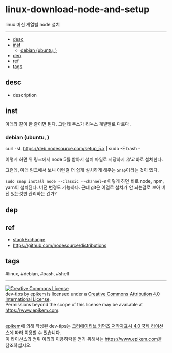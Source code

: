 # linux-download-node-and-setup

linux 머신 계열별 node 설치

--------------------------

- [desc](#desc)
- [inst](#inst)
  - [debian (ubuntu, )](#debian-ubuntu-)
- [dep](#dep)
- [ref](#ref)
- [tags](#tags)

## desc
- description

## inst

아래와 같이 한 줄이면 된다. 그런데 주소가 리눅스 계열별로 다르다.

### debian (ubuntu, )
curl -sL https://deb.nodesource.com/setup_5.x | sudo -E bash -

이렇게 하면 위 링크에서 node 5를 받아서 설치 파일로 저장하지 *않고* 바로 설치한다.

그런데, 아래 링크에서 보니 이런걸 더 쉽게 설치하게 해주는 `Snap`이라는 것이 있다. 

`sudo snap install node --classic --channel=8` 이렇게 하면 바로 node, npm, yarn이 설치된다. 버전 변경도 가능하다. 근데 git은 이걸로 설치가 안 되는걸로 보아 버전 있는것만 관리하는 건가?
 

## dep

## ref
  - [stackExchange](https://askubuntu.com/questions/891872/pipe-to-sudo-e-bash)
  - https://github.com/nodesource/distributions


## tags
  #linux, #debian, #bash, #shell



--------------------------


<!-- license start -->

<a rel="license" href="http://creativecommons.org/licenses/by/4.0/"><img alt="Creative Commons License" style="border-width:0" src="https://i.creativecommons.org/l/by/4.0/88x31.png" /></a>
<br /><span xmlns:dct="http://purl.org/dc/terms/" property="dct:title">dev-tips</span> by <a xmlns:cc="http://creativecommons.org/ns#" href="https://www.github.com/epikem/dev-tips" property="cc:attributionName" rel="cc:attributionURL">epikem</a> is licensed under a <a rel="license" href="http://creativecommons.org/licenses/by/4.0/">Creative Commons Attribution 4.0 International License</a>.<br />Permissions beyond the scope of this license may be available at <a xmlns:cc="http://creativecommons.org/ns#" href="https://www.epikem.com" rel="cc:morePermissions">https://www.epikem.com</a>.

<br /><a xmlns:cc="http://creativecommons.org/ns#" href="https://www.github.com/epikem/dev-tips" property="cc:attributionName" rel="cc:attributionURL">epikem</a>에 의해 작성된 <span xmlns:dct="http://purl.org/dc/terms/" property="dct:title">dev-tips</span>는 <a rel="license" href="http://creativecommons.org/licenses/by/4.0/">크리에이티브 커먼즈 저작자표시 4.0 국제 라이선스</a>에 따라 이용할 수 있습니다.<br />이 라이선스의 범위 이외의 이용허락을 얻기 위해서는 <a xmlns:cc="http://creativecommons.org/ns#" href="https://www.epikem.com" rel="cc:morePermissions">https://www.epikem.com</a>을 참조하십시오.

<!-- license end -->